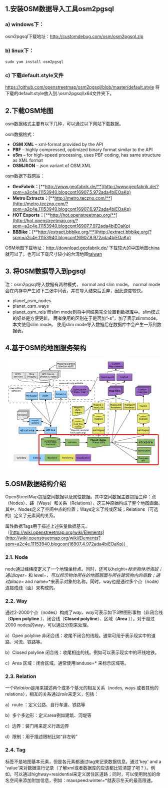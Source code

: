 ## 1.安装OSM数据导入工具osm2pgsql

### a) windows下：

osm2pgsql下载地址：http://customdebug.com/osm/osm2pgsql.zip

### b) linux下：

```
sudo yum install osm2pgsql
```

### c) 下载default.style文件

https://github.com/openstreetmap/osm2pgsql/blob/master/default.style
将下载的default.style放入到.\osm2pgsql\x64文件夹下。

## 2.下载OSM地图

osm数据格式主要有以下几种，可以通过以下网站下载数据。

osm数据格式：

- **OSM XML** – xml-format provided by the API
- **PBF** – highly compressed, optimized binary format similar to the API
- **o5m** – for high-speed processing, uses PBF coding, has same structure as XML format
- **OSMJSON** – json variant of OSM XML

osm数据下载网站：

- **GeoFabrik：**[**http://www.geofabrik.de/**](http://www.geofabrik.de/?spm=a2c4e.11153940.blogcont16907.5.972ada4biEOaKp)
- **Metro Extracts：**[**http://metro.teczno.com/**](http://metro.teczno.com/?spm=a2c4e.11153940.blogcont16907.6.972ada4biEOaKp)
- **HOT Exports：**[**http://hot.openstreetmap.org/**](http://hot.openstreetmap.org/?spm=a2c4e.11153940.blogcont16907.7.972ada4biEOaKp)
- **BBBike：**[**http://extract.bbbike.org/**](http://extract.bbbike.org/?spm=a2c4e.11153940.blogcont16907.8.972ada4biEOaKp)

OSM地图下载地址：<http://download.geofabrik.de/>
下载较大的中国地图[china](http://download.geofabrik.de/asia/china-latest.osm.pbf)就可以了，也可以下载尺寸较小的台湾地图[taiwan](http://download.geofabrik.de/asia/taiwan-latest.osm.pbf)

## 3. 将OSM数据导入到pgsql

注：osm2pgsql导入数据有两种模式， normal and slim mode。
normal mode会在内存中产生如下三张中间表，并在导入结束后丢弃，因此速度较快。

- planet_osm_nodes
- planet_osm_ways
- planet_osm_rels
  而slim mode则将中间结果完全放置到数据库中。slim模式的好处是方便更新。
  两者使用的区别在于是否加“-s”，加了表示slimmode，本文使用slim mode。
  使用slim mode导入数据后在数据库中会产生一系列数据表。

## 4.基于OSM的地图服务架构

![osm](img/osm.png)
## 5.OSM数据结构介绍

OpenStreetMap包括空间数据以及属性数据。其中空间数据主要包括三种：点（Nodes）、路（Ways）和关系（Relations），这三种原始构成了整个地图画面。其中，Nodes定义了空间中点的位置；Ways定义了线或区域；Relations（可选的）定义了元素间的关系。

属性数据Tags用于描述上述矢量数据基元。（[http://wiki.openstreetmap.org/wiki/Elements](http://wiki.openstreetmap.org/wiki/Elements?spm=a2c4e.11153940.blogcont16907.4.972ada4biEOaKp)）

### 2.1. Node 

node通过经纬度定义了一个地理坐标点。同时，还可以height=*标示物体所海拔；通过layer=* 和 level=*，可以标示物体所在的地图层面与所在建筑物内的层数；通过place=* and name=*来表示对象的名称。同时，way也是通过多个点（node）连接成线（面）来构成的。

### 2.2. Way   

通过2-2000个点（nodes）构成了*way。way*可表示如下3种图形事物（非闭合线（**Open polyline** ）、闭合线（**Closed polyline**）、区域（**Area** ））。对于超过2000 nodes的way，可以通过分割来处理。

a）Open polyline 
非闭合线：收尾不闭合的线段。通常可用于表示现实中的道路、河流、铁路等。

b）Closed polyline 
闭合线：收尾相连的线。例如可以表示现实中的环线地铁。

c）Area 
区域：闭合区域。通常使用landuse=* 来标示区域等。 

### 2.3. Relation 

一个*Relation*是用来描述两个或多个基元的相互关系（nodes, ways 或者其他的relations），相互的关系通过*role*来定义，包括：

a）route ：定义公路、自行车道、铁路等

b）多个多边形：定义area例如建筑、河堤等

c）边界：装门用来定义行政边界

d）限制：用于描述限制比如“非左转”

### 2.4. Tag 

标签不是地图基本元素，但是各元素都通过tag来记录数据信息。通过'key' and a 'value'来对数据进行记录（了解xml或者数据库的应该都比较清楚了吧？）。例如，可以通过highway=residential来定义居住区道路；同时，可以使用附加的命名空间来添加附加信息，例如：maxspeed:winter=*就表示冬天的最高限速。
